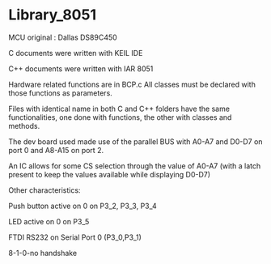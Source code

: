 # Library_8051
MCU original : Dallas DS89C450

C documents were written with KEIL IDE

C++ documents were written with IAR 8051

Hardware related functions are in BCP.c
All classes must be declared with those
functions as parameters.
 
Files with identical name in both C and C++
folders have the same functionalities, 
one done with functions, the other with classes
and methods.

The dev board used made use of the parallel
BUS with A0-A7 and D0-D7 on port 0 and
A8-A15 on port 2. 

An IC allows for some CS selection through
the value of A0-A7 (with a latch present to keep 
the values available while displaying D0-D7)

Other characteristics:

Push button active on 0 on P3_2, P3_3, P3_4

LED active on 0 on P3_5

FTDI RS232 on Serial Port 0 (P3_0,P3_1)

8-1-0-no handshake
